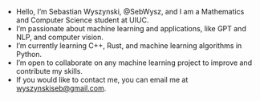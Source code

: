 - Hello, I’m Sebastian Wyszynski, @SebWysz, and I am a Mathematics and Computer Science student at UIUC. 
- I’m passionate about machine learning and applications, like GPT and NLP, and computer vision.
- I’m currently learning C++, Rust, and machine learning algorithms in Python. 
- I’m open to collaborate on any machine learning project to improve and contribute my skills.
- If you would like to contact me, you can email me at wyszynskiseb@gmail.com. 

<!---
SebWysz/SebWysz is a ✨ special ✨ repository because its `README.md` (this file) appears on your GitHub profile.
You can click the Preview link to take a look at your changes.
--->
